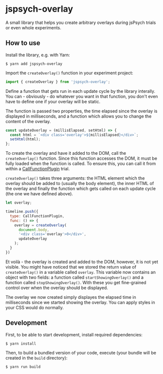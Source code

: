 # jspsych-overlay

A small library that helps you create arbitrary overlays during jsPsych trials
or even whole experiments.

## How to use

Install the library, e.g. with Yarn:

```shell
$ yarn add jspsych-overlay
```

Import the `createOverlay()` function in your experiment project:

```javascript
import { createOverlay } from 'jspsych-overlay';
```

Define a function that gets run in each update cycle by the library interally.
You can - obviously - do whatever you want in that function, you don't even have
to define one if your overlay will be static.

The function is passed two properties, the time elapsed since the overlay is
displayed in milliseconds, and a function which allows you to change the content
of the overlay.

```javascript
const updateOverlay = (millisElapsed, setHtml) => {
  const html = `<div class='overlay'>${millisElapsed}</div>`;
  setHtml(html);
};
```

To create the overlay and have it added to the DOM, call the `createOverlay()`
function. Since this function accesses the DOM, it must be fully loaded when the
function is called. To ensure this, you can call it from within a
[CallFunctionPlugin][1] trial.

`createOverlay()` takes three arguments: the HTML element which the overlay
should be added to (usually the body element), the inner HTML of the overlay and
finally the function which gets called on each update cycle (the one we have
defined above).

```javascript
let overlay;

timeline.push({
  type: CallFunctionPlugin,
  func: () => {
    overlay = createOverlay(
      document.body,
      '<div class='overlay'>0</div>',
      updateOverlay
    );
  }
})
```

Et voilà - the overlay is created and added to the DOM, however, it is not yet
visible. You might have noticed that we stored the return value of
`createOverlay()` in a variable called `overlay`. This variable now contains an
object with two fields: a function called `startShowingOverlay()` and a function
called `stopShowingOverlay()`. With these you get fine-grained control over when
the overlay should be displayed.

The overlay we now created simply displayes the elapsed time in milliseconds
since we started showing the overlay. You can apply styles in your CSS would do
normally.

## Development

First, to be able to start development, install required dependencies:

```
$ yarn install
```

Then, to build a bundled version of your code, execute (your bundle will be
created in the `build` directory):

```
$ yarn run build
```

[1]: https://www.jspsych.org/7.0/plugins/call-function/
